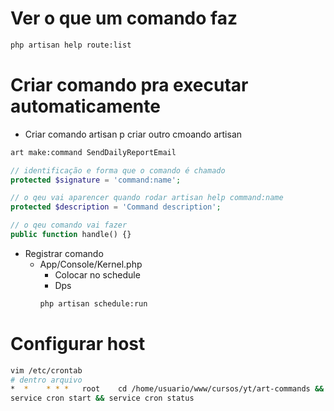 # Ver o que um comando faz
```sh
php artisan help route:list
```

# Criar comando pra executar automaticamente
- Criar comando artisan p criar outro cmoando artisan
```sh
art make:command SendDailyReportEmail
```

```php
// identificação e forma que o comando é chamado
protected $signature = 'command:name';

// o qeu vai aparencer quando rodar artisan help command:name
protected $description = 'Command description';

// o qeu comando vai fazer
public function handle() {}
```

- Registrar comando
    - App/Console/Kernel.php
        - Colocar no schedule
        - Dps
        ```sh
        php artisan schedule:run
        ```
# Configurar host
```sh
vim /etc/crontab
# dentro arquivo
*  *    * * *   root    cd /home/usuario/www/cursos/yt/art-commands && php artisan schedule:run >> /dev/null 2>&1
service cron start && service cron status
```
